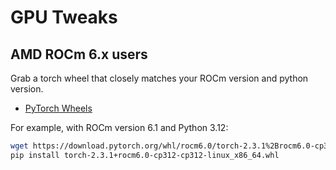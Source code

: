# GPU Tweaks

## AMD ROCm 6.x users

Grab a torch wheel that closely matches your ROCm version and python version.

- [PyTorch Wheels](https://download.pytorch.org/whl/torch/)

For example, with ROCm version 6.1 and Python 3.12:

```bash
wget https://download.pytorch.org/whl/rocm6.0/torch-2.3.1%2Brocm6.0-cp312-cp312-linux_x86_64.whl#sha256=7d0aac31a5d76a6f737238725baecf35a6924f333f60a075ef5856c9e3212045
pip install torch-2.3.1+rocm6.0-cp312-cp312-linux_x86_64.whl
```
